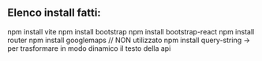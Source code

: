 ## Elenco install fatti:

npm install vite
npm install bootstrap
npm install bootstrap-react
npm install router
npm install googlemaps // NON utilizzato
npm install query-string -> per trasformare in modo dinamico il testo della api